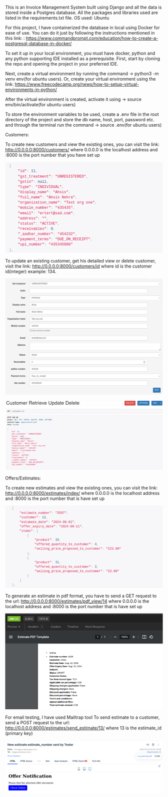 This is an Invoice Management System built using Django and all the data is stored inside a Postgres database. All the packages and libraries used are listed in the requirements.txt file. OS used: Ubuntu

For this project, I have containerized the database in local using Docker for ease of use. You can do it just by following the instructions mentioned in this link: : https://www.commandprompt.com/education/how-to-create-a-postgresql-database-in-docker/

To set it up in your local environment, you must have docker, python and any python supporting IDE installed as a prerequisite. 
First, start by cloning the repo and opening the project in your preferred IDE.

Next, create a virtual environment by running the command -> python3 -m venv env(for ubuntu users). Or, create your virtual environment using the link: https://www.freecodecamp.org/news/how-to-setup-virtual-environments-in-python/

After the virtual environment is created, activate it using -> source env/bin/activate(for ubuntu users)

To store the environment variables to be used, create a .env file in the root directory of the project and store the db name, host, port, password etc. and through the terminal run the command -> source .env(for ubuntu users)

Customers:

To create new customers and view the existing ones, you can visit the link: http://0.0.0.0:8000/customers/ where 0.0.0.0 is the localhost address and :8000 is the port number that you have set up

![create customers](/static/static_files/images/customer_creation.png) 

To update an existing customer, get his detailed view or delete customer, visit the link: http://0.0.0.0:8000/customers/id where id is the customer id(integer) example: 134.

![update, get_detailed_view](/static/static_files/images/update_customer.png)

![delete customer](/static/static_files/images/delete_customer.png)

Offers/Estimates:

To create new estimates and view the existing ones, you can visit the link: http://0.0.0.0:8000/estimates/index/ where 0.0.0.0 is the localhost address and :8000 is the port number that is have set up

![create estimates](/static/static_files/images/estimate_creation.png)

To generate an estimate in pdf format, you have to send a GET request to the url: http://0.0.0.0:8000/estimates/pdf_view/14 where 0.0.0.0 is the localhost address and :8000 is the port number that is have set up

![generate estimate in pdf](/static/static_files/images/generate_pdf.png)

For email testing, I have used Mailtrap tool
To send estimate to a customer, send a POST request to the url: http://0.0.0.0:8000/estimates/send_estimate/13/ where 13 is the estimate_id (primary key) 

![send estimate to customer](/static/static_files/images/send_estimate_mail.png)

